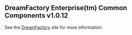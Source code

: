 ## DreamFactory Enterprise(tm) Common Components v1.0.12
See the [DreamFactory](https://www.dreamfactory.com/) site for more information
